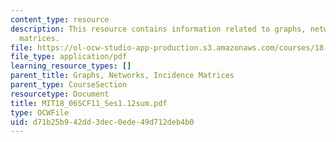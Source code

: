 ```yaml
---
content_type: resource
description: This resource contains information related to graphs, networks, and incidence
  matrices.
file: https://ol-ocw-studio-app-production.s3.amazonaws.com/courses/18-06sc-linear-algebra-fall-2011/d71b25b942dd3dec0ede49d712deb4b0_MIT18_06SCF11_Ses1.12sum.pdf
file_type: application/pdf
learning_resource_types: []
parent_title: Graphs, Networks, Incidence Matrices
parent_type: CourseSection
resourcetype: Document
title: MIT18_06SCF11_Ses1.12sum.pdf
type: OCWFile
uid: d71b25b9-42dd-3dec-0ede-49d712deb4b0
---
```

